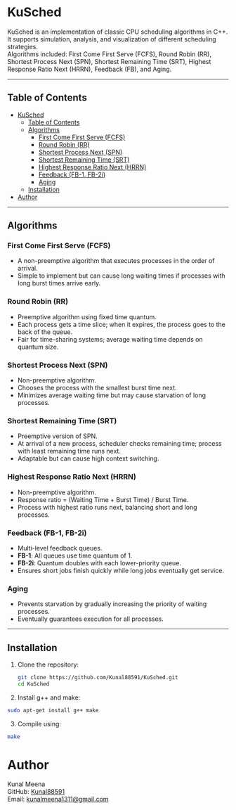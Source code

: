 # KuSched

KuSched is an implementation of classic CPU scheduling algorithms in C++.  
It supports simulation, analysis, and visualization of different scheduling strategies.  
Algorithms included: First Come First Serve (FCFS), Round Robin (RR), Shortest Process Next (SPN), Shortest Remaining Time (SRT), Highest Response Ratio Next (HRRN), Feedback (FB), and Aging.

---

## Table of Contents

- [KuSched](#kusched)
  - [Table of Contents](#table-of-contents)
  - [Algorithms](#algorithms)
    - [First Come First Serve (FCFS)](#first-come-first-serve-fcfs)
    - [Round Robin (RR)](#round-robin-rr)
    - [Shortest Process Next (SPN)](#shortest-process-next-spn)
    - [Shortest Remaining Time (SRT)](#shortest-remaining-time-srt)
    - [Highest Response Ratio Next (HRRN)](#highest-response-ratio-next-hrrn)
    - [Feedback (FB-1, FB-2i)](#feedback-fb-1-fb-2i)
    - [Aging](#aging)
  - [Installation](#installation)
- [Author](#author)

---

## Algorithms

### First Come First Serve (FCFS)

- A non-preemptive algorithm that executes processes in the order of arrival.  
- Simple to implement but can cause long waiting times if processes with long burst times arrive early.

### Round Robin (RR)

- Preemptive algorithm using fixed time quantum.  
- Each process gets a time slice; when it expires, the process goes to the back of the queue.  
- Fair for time-sharing systems; average waiting time depends on quantum size.

### Shortest Process Next (SPN)

- Non-preemptive algorithm.  
- Chooses the process with the smallest burst time next.  
- Minimizes average waiting time but may cause starvation of long processes.

### Shortest Remaining Time (SRT)

- Preemptive version of SPN.  
- At arrival of a new process, scheduler checks remaining time; process with least remaining time runs next.  
- Adaptable but can cause high context switching.

### Highest Response Ratio Next (HRRN)

- Non-preemptive algorithm.  
- Response ratio = (Waiting Time + Burst Time) / Burst Time.  
- Process with highest ratio runs next, balancing short and long processes.

### Feedback (FB-1, FB-2i)

- Multi-level feedback queues.  
- **FB-1**: All queues use time quantum of 1.  
- **FB-2i**: Quantum doubles with each lower-priority queue.  
- Ensures short jobs finish quickly while long jobs eventually get service.

### Aging

- Prevents starvation by gradually increasing the priority of waiting processes.  
- Eventually guarantees execution for all processes.

---

## Installation

1. Clone the repository:
   ```bash
   git clone https://github.com/Kunal88591/KuSched.git
   cd KuSched
   ```
2. Install g++ and make:
```bash
sudo apt-get install g++ make
```
3. Compile using:
```bash
make
```

# Author

Kunal Meena  
GitHub: [Kunal88591](https://github.com/Kunal88591)  
Email: [kunalmeena1311@gmail.com](mailto:kunalmeena1311@gmail.com)
